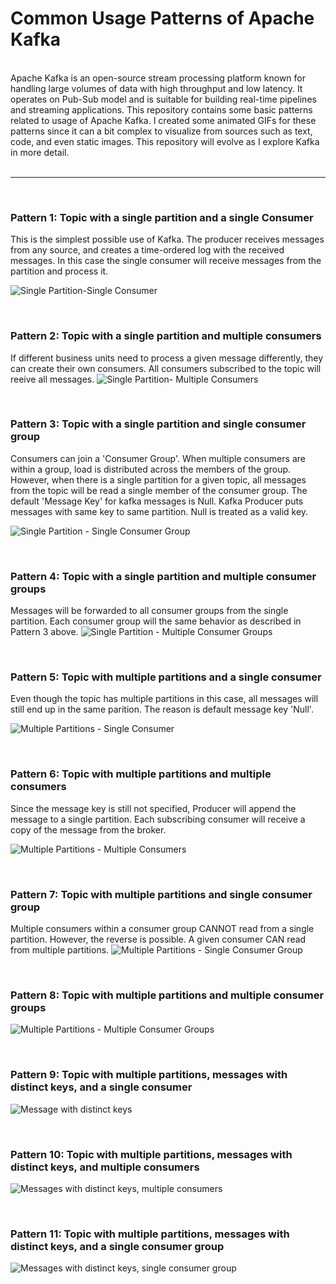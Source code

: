# Common Usage Patterns of Apache Kafka


<br>
Apache Kafka is an open-source stream processing platform known for handling large volumes of data with high throughput and low latency. It operates on Pub-Sub model and is suitable for building real-time pipelines and streaming applications. This repository contains some basic patterns related to usage of Apache Kafka. I created some animated GIFs for these patterns since it can a bit complex to visualize from sources such as text, code, and even static images. This repository will evolve as I explore Kafka in more detail. 

<br>
<br>

---

<br>

### Pattern 1: Topic with a single partition and a single Consumer

This is the simplest possible use of Kafka. The producer receives messages from any source, and creates a time-ordered log with the received messages. In this case the single consumer will receive messages from the partition and process it. 

![Single Partition-Single Consumer](img/SinglePartition_SingleConsumer.gif)


<br>


### Pattern 2: Topic with a single partition and multiple consumers

If different business units need to process a given message differently, they can create their own consumers. All consumers subscribed to the topic will reeive all messages.
![Single Partition- Multiple Consumers](img/SinglePartition_MultipleConsumers.gif)


<br>

### Pattern 3: Topic with a single partition and single consumer group

Consumers can join a 'Consumer Group'. When multiple consumers are within a group, load is distributed across the members of the group. However, when there is a single partition for a given topic, all messages from the topic will be read a single member of the consumer group. 
The default 'Message Key' for kafka messages is Null. Kafka Producer puts messages with same key to same partition. Null is treated as a valid key.   

![Single Partition - Single Consumer Group](img/SinglePartition_SingleConsumerGroup.gif)


<br>

### Pattern 4: Topic with a single partition and multiple consumer groups

Messages will be forwarded to all consumer groups from the single partition. Each consumer group will the same behavior as described in Pattern 3 above. 
![Single Partition - Multiple Consumer Groups](img/SinglePartition_MultipleConsumerGroups.gif)


<br>

### Pattern 5: Topic with multiple partitions and a single consumer

Even though the topic has multiple partitions in this case, all messages will still end up in the same parition. The reason is default message key 'Null'. 

![Multiple Partitions - Single Consumer](img/MultiplePartitions_SingleConsumer.gif)


<br>

### Pattern 6: Topic with multiple partitions and multiple consumers

Since the message key is still not specified, Producer will append the message to a single partition.
Each subscribing consumer will receive a copy of the message from the broker. 

![Multiple Partitions - Multiple Consumers](img/MultiplePartitions_MultipleConsumers.gif)

<br>

### Pattern 7: Topic with multiple partitions and single consumer group
Multiple consumers within a consumer group CANNOT read from a single partition. However, the reverse is possible. A given consumer CAN read from multiple partitions. 
![Multiple Partitions - Single Consumer Group](img/MultiplePartitions_SingleConsumerGroup.gif)


<br>

### Pattern 8: Topic with multiple partitions and multiple consumer groups

![Multiple Partitions - Multiple Consumer Groups](img/MultiplePartitions_MultipleConsumerGroups.gif)


<br>

### Pattern 9: Topic with multiple partitions, messages with distinct keys, and a single consumer

![Message with distinct keys](img/Messages_Distinct_Keys.gif)


<br>

### Pattern 10: Topic with multiple partitions, messages with distinct keys, and multiple consumers
![Messages with distinct keys, multiple consumers](img/MessagesDistinctKeys_MultipleConsumers.gif)


<br>

### Pattern 11: Topic with multiple partitions, messages with distinct keys, and a single consumer group
![Messages with distinct keys, single consumer group](img/MessagesDistinctKeys_SingleConsumerGroup.gif)